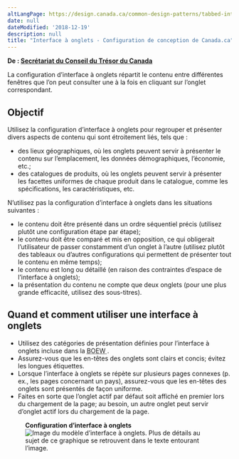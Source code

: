 ```yaml
---
altLangPage: https://design.canada.ca/common-design-patterns/tabbed-interface.html
date: null
dateModified: '2018-12-19'
description: null
title: "Interface à onglets - Configuration de conception de Canada.ca"
---
```



<p class="gc-byline">
 <strong>
  De :
  <a href="https://www.canada.ca/fr/secretariat-conseil-tresor.html">
   Secrétariat du Conseil du Trésor du Canada
  </a>
 </strong>
</p>

<section>
 <p>
  La configuration d’interface à onglets répartit le contenu entre différentes fenêtres que l’on peut consulter une à la fois en cliquant sur l’onglet correspondant.
 </p>
 <section>
  <h2>
   Objectif
  </h2>
  <p>
   Utilisez la configuration d’interface à onglets pour regrouper et présenter divers aspects de contenu qui sont étroitement liés, tels que :
  </p>
  <ul>
   <li>
    des lieux géographiques, où les onglets peuvent servir à présenter le contenu sur l’emplacement, les données démographiques, l’économie, etc.;
   </li>
   <li>
    des catalogues de produits, où les onglets peuvent servir à présenter les facettes uniformes de chaque produit dans le catalogue, comme les spécifications, les caractéristiques, etc.
   </li>
  </ul>
  <p>
   N’utilisez pas la configuration d’interface à onglets dans les situations suivantes :
  </p>
  <ul>
   <li>
    le contenu doit être présenté dans un ordre séquentiel précis (utilisez plutôt une configuration étape par étape);
   </li>
   <li>
    le contenu doit être comparé et mis en opposition, ce qui obligerait l’utilisateur de passer constamment d’un onglet à l’autre (utilisez plutôt des tableaux ou d’autres configurations qui permettent de présenter tout le contenu en même temps);
   </li>
   <li>
    le contenu est long ou détaillé (en raison des contraintes d’espace de l’interface à onglets);
   </li>
   <li>
    la présentation du contenu ne compte que deux onglets (pour une plus grande efficacité, utilisez des sous-titres).
   </li>
  </ul>
 </section>
 <section>
  <h2>
   Quand et comment utiliser une interface à onglets
  </h2>
  <ul>
   <li>
    Utilisez des catégories de présentation définies pour l’interface à onglets incluse dans la
    <abbr title="Boîte à outils de l’expérience Web">
     BOEW
    </abbr>
    .
   </li>
   <li>
    Assurez-vous que les en-têtes des onglets sont clairs et concis; évitez les longues étiquettes.
   </li>
   <li>
    Lorsque l’interface à onglets se répète sur plusieurs pages connexes (p. ex., les pages concernant un pays), assurez-vous que les en-têtes des onglets sont présentés de façon uniforme.
   </li>
   <li>
    Faites en sorte que l’onglet actif par défaut soit affiché en premier lors du chargement de la page; au besoin, un autre onglet peut servir d’onglet actif lors du chargement de la page.
   </li>
  </ul>
  <div class="row">
   <div class="col-sm-2">
   </div>
   <div class="col-sm-8">
    <figure class="mrgn-bttm-lg">
     <figcaption class="text-center">
      <b>
       Configuration d’interface à onglets
      </b>
     </figcaption>
     <img alt="Image du modèle d’interface à onglets. Plus de détails au sujet de ce graphique se retrouvent dans le texte entourant l’image." class="img-responsive center-block" src="https://www.canada.ca/content/dam/tbs-sct/images/government-communications/canada-content-style-guide/tabbed-interface-pattern-fra-02.jpg"/>
    </figure>
   </div>
   <div class="col-sm-2">
   </div>
  </div>
  <div class="clearfix">
  </div>
 </section>
</section>





